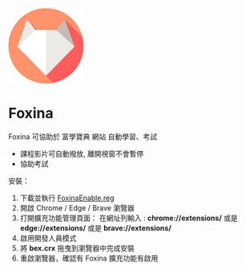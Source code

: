  <img src="https://github.com/AngeloEyez/Foxina/raw/main/img/Foxina.png" width="150" height="150">

# Foxina

Foxina 可協助於 富學寶典 網站 自動學習、考試

-   課程影片可自動撥放, 離開視窗不會暫停
-   協助考試

安裝：

1. 下載並執行 [FoxinaEnable.reg](https://github.com/AngeloEyez/Foxina/raw/main/dist/FoxinaEnable.reg)
2. 開啟 Chrome / Edge / Brave 瀏覽器
3. 打開擴充功能管理頁面：
   在網址列輸入 : **chrome://extensions/**
   或是 **edge://extensions/**
   或是 **brave://extensions/**
4. 啟用開發人員模式
5. 將 **bex.crx** 拖曳到瀏覽器中完成安裝
6. 重啟瀏覽器，確認有 Foxina 擴充功能有啟用
